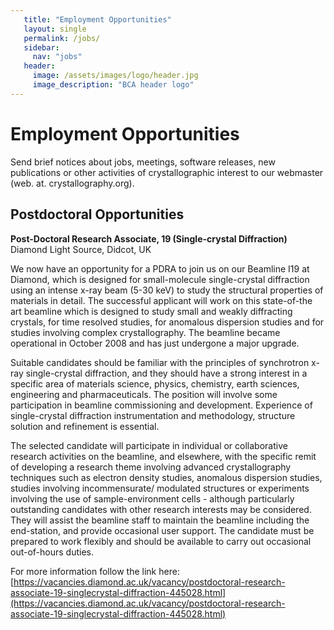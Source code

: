 ```yaml
---
   title: "Employment Opportunities"
   layout: single
   permalink: /jobs/
   sidebar:
     nav: "jobs"
   header:
     image: /assets/images/logo/header.jpg
     image_description: "BCA header logo"
---
```


# Employment Opportunities

Send brief notices about jobs, meetings, software releases, new publications or other activities of crystallographic interest to our webmaster (web. at. crystallography.org).

## Postdoctoral Opportunities


**Post-Doctoral Research Associate, 19 (Single-crystal Diffraction)**
Diamond Light Source, Didcot, UK

We now have an opportunity for a PDRA to join us on our Beamline I19 at Diamond, which is designed for small-molecule single-crystal diffraction using an intense x-ray beam (5-30 keV) to study the structural properties of materials in detail. 
The successful applicant will work on this state-of-the art beamline which is designed to study small and weakly diffracting crystals, for time resolved studies, for anomalous dispersion studies and for studies involving complex crystallography. 
The beamline became operational in October 2008 and has just undergone a major upgrade.

Suitable candidates should be familiar with the principles of synchrotron x-ray single-crystal diffraction, and they should have a strong interest in a specific area of materials science, physics, chemistry, earth sciences, engineering and pharmaceuticals. 
The position will involve some participation in beamline commissioning and development. Experience of single-crystal diffraction instrumentation and methodology, structure solution and refinement is essential.

The selected candidate will participate in individual or collaborative research activities on the beamline, and elsewhere, with the specific remit of developing a research theme involving advanced crystallography techniques such as electron density studies, anomalous dispersion studies, studies involving incommensurate/ modulated structures or experiments involving the use of sample-environment cells - although particularly outstanding candidates with other research interests may be considered. They will assist the beamline staff to maintain the beamline including the end-station, and provide occasional user support. 
The candidate must be prepared to work flexibly and should be available to carry out occasional out-of-hours duties.

For more information follow the link here: [https://vacancies.diamond.ac.uk/vacancy/postdoctoral-research-associate-19-singlecrystal-diffraction-445028.html](https://vacancies.diamond.ac.uk/vacancy/postdoctoral-research-associate-19-singlecrystal-diffraction-445028.html)


